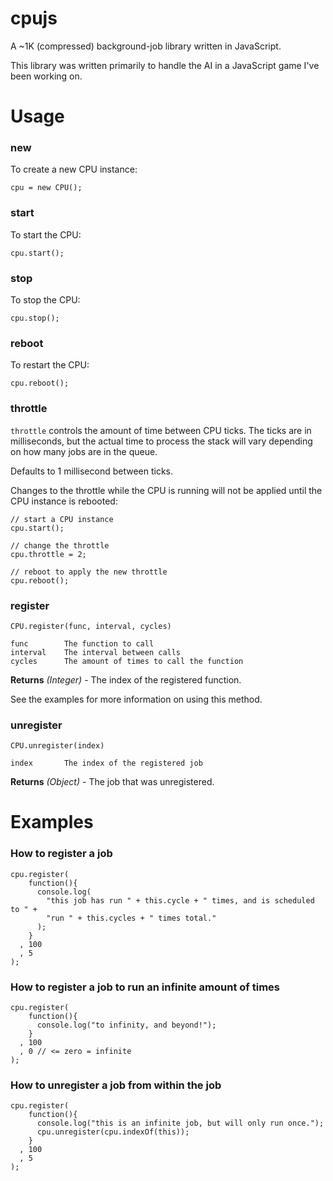 cpujs
=====

A ~1K (compressed) background-job library written in JavaScript.

This library was written primarily to handle the AI in a JavaScript game I've
been working on.


Usage
=====

### new

To create a new CPU instance:

    cpu = new CPU();

### start

To start the CPU:

    cpu.start();

### stop

To stop the CPU:

    cpu.stop();

### reboot

To restart the CPU:

    cpu.reboot();

### throttle

`throttle` controls the amount of time between CPU ticks. The ticks are in
milliseconds, but the actual time to process the stack will vary depending on
how many jobs are in the queue.

Defaults to 1 millisecond between ticks.

Changes to the throttle while the CPU is running will not be applied until the
CPU instance is rebooted:

    // start a CPU instance
    cpu.start();
    
    // change the throttle
    cpu.throttle = 2;
    
    // reboot to apply the new throttle
    cpu.reboot();


### register

`CPU.register(func, interval, cycles)`

    func        The function to call
    interval    The interval between calls
    cycles      The amount of times to call the function

**Returns** *(Integer)* - The index of the registered function.

See the examples for more information on using this method.


### unregister

`CPU.unregister(index)`

    index       The index of the registered job

**Returns** *(Object)* - The job that was unregistered.


Examples
========

### How to register a job

    cpu.register(
        function(){
          console.log(
            "this job has run " + this.cycle + " times, and is scheduled to " +
            "run " + this.cycles + " times total."
          );
        }
      , 100
      , 5
    );


### How to register a job to run an infinite amount of times

    cpu.register(
        function(){
          console.log("to infinity, and beyond!");
        }
      , 100
      , 0 // <= zero = infinite
    );


### How to unregister a job from within the job

    cpu.register(
        function(){
          console.log("this is an infinite job, but will only run once.");
          cpu.unregister(cpu.indexOf(this));
        }
      , 100
      , 5
    );

